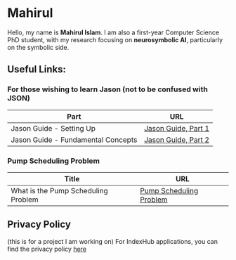 # Mahirul

Hello, my name is **Mahirul Islam**. I am also a first-year Computer Science PhD student, with my research focusing on **neurosymbolic AI**, particularly on the symbolic side.

## Useful Links:

### For those wishing to learn Jason (not to be confused with JSON)

| Part | URL |
| ----------- | ---- |
| Jason Guide - Setting Up | [Jason Guide, Part 1](https://mahir-islam.github.io/jason_guide_1) |
| Jason Guide - Fundamental Concepts | [Jason Guide, Part 2](https://mahir-islam.github.io/jason_guide_2) |

### Pump Scheduling Problem

| Title | URL |
| ----------- | ---- |
| What is the Pump Scheduling Problem | [Pump Scheduling Problem](https://mahir-islam.github.io/psp) |


## Privacy Policy
(this is for a project I am working on)
For IndexHub applications, you can find the privacy policy [here](https://mahir-islam.github.io/privacy-policy)
